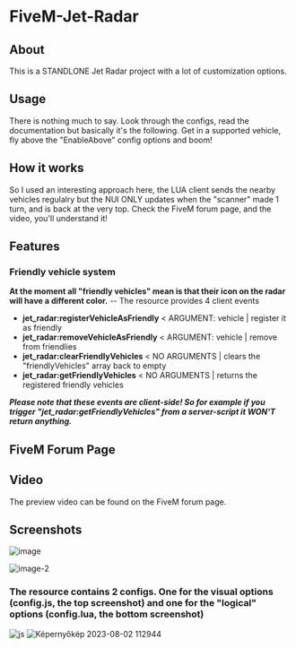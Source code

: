 # FiveM-Jet-Radar

## About
This is a STANDLONE Jet Radar project with a lot of customization options. 

## Usage
There is nothing much to say. Look through the configs, read the documentation but basically it's the following. 
Get in a supported vehicle, fly above the "EnableAbove" config options and boom!

## How it works
So I used an interesting approach here, the LUA client sends the nearby vehicles regulalry but the NUI ONLY updates when the "scanner" made 1 turn, and is back at the very top.
Check the FiveM forum page, and the video, you'll understand it!

## Features
### Friendly vehicle system
**At the moment all "friendly vehicles" mean is that their icon on the radar will have a different color.**
-- The resource provides 4 client events
- **jet_radar:registerVehicleAsFriendly**    < ARGUMENT: vehicle | register it as friendly
- **jet_radar:removeVehicleAsFriendly**      < ARGUMENT: vehicle | remove from friendlies
- **jet_radar:clearFriendlyVehicles**        < NO ARGUMENTS      | clears the "friendlyVehicles" array back to empty
- **jet_radar:getFriendlyVehicles**          < NO ARGUMENTS      | returns the registered friendly vehicles


***Please note that these events are client-side! So for example if you trigger "jet_radar:getFriendlyVehicles" from a server-script it WON'T return anything.***

## FiveM Forum Page

## Video
The preview video can be found on the FiveM forum page.

## Screenshots
![image](https://github.com/DyrekKing/FiveM-Jet-Radar/assets/68273911/2290faad-3339-4d4e-836e-b82d8684bad5)

![image-2](https://github.com/DyrekKing/FiveM-Jet-Radar/assets/68273911/d69129d6-1b2f-49d7-bf5f-ecc765862803)

### The resource contains 2 configs. One for the visual options (config.js, the top screenshot) and one for the "logical" options (config.lua, the bottom screenshot)



![js](https://github.com/DyrekKing/FiveM-Jet-Radar/assets/68273911/72fb96b1-82ce-4ca1-958d-2ea8bdcd39e8)
![Képernyőkép 2023-08-02 112944](https://github.com/DyrekKing/FiveM-Jet-Radar/assets/68273911/ba29ce55-e623-4ff7-a679-207827b8a048)
